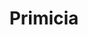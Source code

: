 ---
title: "Primicia"
url: /ciudad-autonoma-de-buenos-aires/primicia-avenida-corrientes/
shop: bolsas y maletas
---